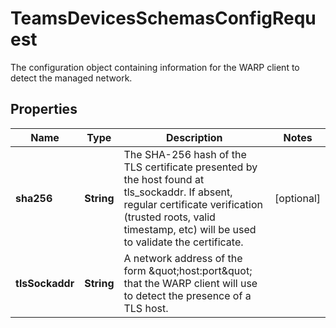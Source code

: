 

# TeamsDevicesSchemasConfigRequest

The configuration object containing information for the WARP client to detect the managed network.

## Properties

| Name | Type | Description | Notes |
|------------ | ------------- | ------------- | -------------|
|**sha256** | **String** | The SHA-256 hash of the TLS certificate presented by the host found at tls_sockaddr. If absent, regular certificate verification (trusted roots, valid timestamp, etc) will be used to validate the certificate. |  [optional] |
|**tlsSockaddr** | **String** | A network address of the form \&quot;host:port\&quot; that the WARP client will use to detect the presence of a TLS host. |  |




